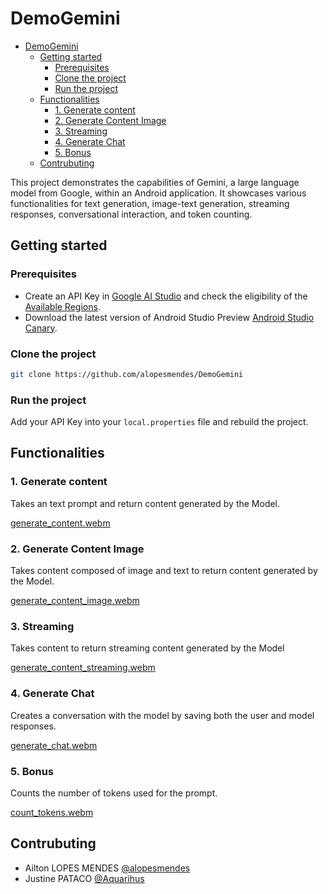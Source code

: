 # DemoGemini

<!-- TOC -->
* [DemoGemini](#demogemini)
  * [Getting started](#getting-started)
    * [Prerequisites](#prerequisites)
    * [Clone the project](#clone-the-project)
    * [Run the project](#run-the-project)
  * [Functionalities](#functionalities)
    * [1. Generate content](#1-generate-content)
    * [2. Generate Content Image](#2-generate-content-image)
    * [3. Streaming](#3-streaming)
    * [4. Generate Chat](#4-generate-chat)
    * [5. Bonus](#5-bonus)
  * [Contrubuting](#contrubuting-)
<!-- TOC -->

This project demonstrates the capabilities of Gemini, a large language model from Google, within an Android application. It showcases various functionalities for text generation, image-text generation, streaming responses, conversational interaction, and token counting.

## Getting started
### Prerequisites
- Create an API Key in [Google AI Studio](https://aistudio.google.com/app/apikey) and check the eligibility of the [Available Regions](https://ai.google.dev/gemini-api/docs/available-regions).
- Download the latest version of Android Studio Preview [Android Studio Canary](https://developer.android.com/studio/preview).

### Clone the project
```bash
git clone https://github.com/alopesmendes/DemoGemini
```
### Run the project
Add your API Key into your `local.properties` file and rebuild the project.

## Functionalities

### 1. Generate content
Takes an text prompt and return content generated by the Model.

[generate_content.webm](https://github.com/alopesmendes/DemoGemini/assets/56479133/d1559c82-456e-4397-83e3-db6203259927)

### 2. Generate Content Image
Takes content composed of image and text to return content generated by the Model.

[generate_content_image.webm](https://github.com/alopesmendes/DemoGemini/assets/56479133/6ca79839-fb5b-43f9-b4fd-8b7b3b0f7d83)      

### 3. Streaming
Takes content to return streaming content generated by the Model

[generate_content_streaming.webm](https://github.com/alopesmendes/DemoGemini/assets/56479133/1376478f-d181-428b-9c2a-7ea32798e2b9)

### 4. Generate Chat
Creates a conversation with the model by saving both the user and model responses.

[generate_chat.webm](https://github.com/alopesmendes/DemoGemini/assets/56479133/564ba070-7238-4709-9f15-5e580f762616)

### 5. Bonus
Counts the number of tokens used for the prompt.

[count_tokens.webm](https://github.com/alopesmendes/DemoGemini/assets/56479133/46d6b5a4-0cee-4fff-b1fb-7b9b181d2467)

## Contrubuting 
- Ailton LOPES MENDES [@alopesmendes](https://github.com/alopesmendes)
- Justine PATACO [@Aquarihus](https://github.com/Aquarihus)


